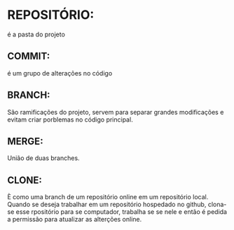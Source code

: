 # REPOSITÓRIO:  
é a pasta do projeto 

## COMMIT:  
é um grupo de alterações no código 

## BRANCH:
São ramificações do projeto, servem para separar grandes modificações
e evitam criar porblemas no código principal.

## MERGE: 
União de duas branches.

## CLONE: 
È como uma branch de um repositório online em um repositório local.
Quando se deseja trabalhar em um repositório hospedado no github, 
clona-se esse rpositório para se computador, trabalha se se nele e
então é pedida a permissão para atualizar as alterções online.







